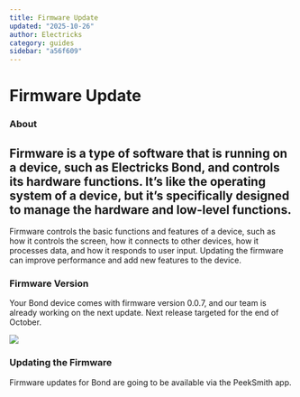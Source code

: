 ```yaml
---
title: Firmware Update
updated: "2025-10-26"
author: Electricks
category: guides
sidebar: "a56f609"
---
```


# Firmware Update

### About

## Firmware is a type of software that is running on a device, such as Electricks Bond, and controls its hardware functions. It’s like the operating system of a device, but it’s specifically designed to manage the hardware and low-level functions.

Firmware controls the basic functions and features of a device, such as how it controls the screen, how it connects to other devices, how it processes data, and how it responds to user input. Updating the firmware can improve performance and add new features to the device.

### Firmware Version

Your Bond device comes with firmware version 0.0.7, and our team is already working on the next update. Next release targeted for the end of October.

![](https://electricks.info/wp-content/uploads/2024/10/bond-firmware-768x1024.jpeg)

### Updating the Firmware

Firmware updates for Bond are going to be available via the PeekSmith app.